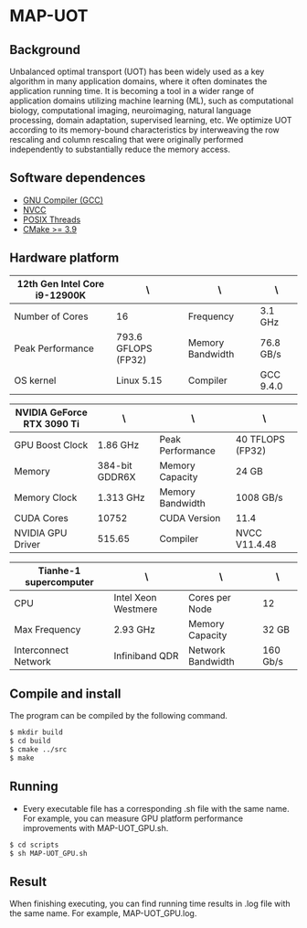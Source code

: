 # MAP-UOT
## Background
Unbalanced optimal transport (UOT) has been widely used as a key algorithm in many application domains, where it often dominates the application running time. It is becoming a tool in a wider range of application domains utilizing machine learning (ML), such as computational biology, computational imaging, neuroimaging, natural language processing, domain adaptation, supervised learning, etc. We optimize UOT according to its memory-bound characteristics by interweaving the row rescaling and column rescaling that were originally performed independently to substantially reduce the memory access.

## Software dependences
* [GNU Compiler (GCC)](https://gcc.gnu.org/)
* [NVCC](https://docs.nvidia.com/cuda/cuda-compiler-driver-nvcc/index.html)
* [POSIX Threads](https://en.wikipedia.org/wiki/Pthreads)
* [CMake >= 3.9](https://cmake.org/)

## Hardware platform
12th Gen Intel Core i9-12900K|\                     |\                 |\            |
-----------------------------|----------------------|------------------|-------------|
Number of Cores              | 16                   | Frequency        | 3.1 GHz     |    
Peak Performance             | 793.6 GFLOPS (FP32)  | Memory Bandwidth | 76.8 GB/s   |    
OS kernel                    | Linux 5.15           | Compiler         | GCC 9.4.0   |

NVIDIA GeForce RTX 3090 Ti |\                |\                  |\                  |
---------------------------|-----------------|-------------------|-------------------|
GPU Boost Clock            | 1.86 GHz        |  Peak Performance | 40 TFLOPS (FP32)  |
Memory                     | 384-bit GDDR6X  |  Memory Capacity  | 24 GB             |
Memory Clock               | 1.313 GHz       |  Memory Bandwidth | 1008 GB/s         |
CUDA Cores                 | 10752           |  CUDA Version     | 11.4              |
NVIDIA GPU Driver          | 515.65          |  Compiler         | NVCC V11.4.48     |

Tianhe-1 supercomputer     |\                |\                  |\                  |
---------------------------|-----------------|-------------------|-------------------|
CPU                        | Intel Xeon Westmere    |  Cores per Node    | 12        |
Max Frequency              | 2.93 GHz               |  Memory Capacity   | 32 GB     |
Interconnect Network       | Infiniband QDR         |  Network Bandwidth | 160 Gb/s  |

## Compile and install
The program can be compiled by the following command.
```bash
$ mkdir build
$ cd build
$ cmake ../src
$ make
```

## Running
* Every executable file has a corresponding .sh file with the same name.
For example, you can measure GPU platform performance improvements with MAP-UOT_GPU.sh.
```bash
$ cd scripts
$ sh MAP-UOT_GPU.sh
```

## Result
When finishing executing, you can find running time results in .log file with the same name.
For example, MAP-UOT_GPU.log.
